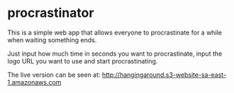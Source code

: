 # procrastinator

This is a simple web app that allows everyone to procrastinate for a while when waiting something ends.

Just input how much time in seconds you want to procrastinate, input the logo URL you want to use and start procrastinating.

The live version can be seen at: http://hangingaround.s3-website-sa-east-1.amazonaws.com

